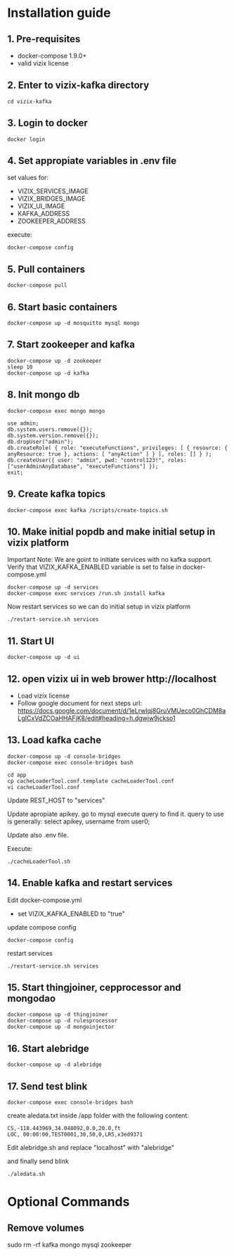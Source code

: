 # Installation guide

## 1. Pre-requisites

- docker-compose 1.9.0+
- valid vizix license

## 2. Enter to vizix-kafka directory 

```
cd vizix-kafka
```
	
## 3. Login to docker

```
docker login
```

## 4. Set appropiate variables in .env file
set values for:
- VIZIX_SERVICES_IMAGE
- VIZIX_BRIDGES_IMAGE
- VIZIX_UI_IMAGE
- KAFKA_ADDRESS
- ZOOKEEPER_ADDRESS

execute:
```
docker-compose config
```

## 5. Pull containers
```
docker-compose pull
```

## 6. Start basic containers
```
docker-compose up -d mosquitto mysql mongo
```

## 7. Start zookeeper and kafka
```
docker-compose up -d zookeeper
sleep 10
docker-compose up -d kafka
```

## 8. Init mongo db
```
docker-compose exec mongo mongo
```
```
use admin;
db.system.users.remove({});
db.system.version.remove({});
db.dropUser("admin");
db.createRole( { role: "executeFunctions", privileges: [ { resource: { anyResource: true }, actions: [ "anyAction" ] } ], roles: [] } );
db.createUser({ user: "admin", pwd: "control123!", roles: ["userAdminAnyDatabase", "executeFunctions"] });
exit;
```
   
## 9. Create kafka topics
```
docker-compose exec kafka /scripts/create-topics.sh
```

## 10. Make initial popdb and make initial setup in vizix platform
Important Note: We are goint to initiate services with no kafka support. 
Verify that VIZIX_KAFKA_ENABLED variable is set to false in docker-compose.yml

```
docker-compose up -d services
docker-compose exec services /run.sh install kafka
```

Now restart services so we can do initial setup in vizix platform 
```
./restart-service.sh services
```

## 11. Start UI
```
docker-compose up -d ui
```

## 12. open vizix ui in web brower http://localhost

- Load vizix license
- Follow google document for next steps 
url: https://docs.google.com/document/d/1eLrwlqj8GruVMUeco0GhCDM8aLgICxVdZCOaHHAFjK8/edit#heading=h.dgwjw9jckso1

## 13. Load kafka cache
```
docker-compose up -d console-bridges
docker-compose exec console-bridges bash
```
```
cd app
cp cacheLoaderTool.conf.template cacheLoaderTool.conf
vi cacheLoaderTool.conf
```
Update REST_HOST to "services"

Update apropiate apikey. go to mysql execute query to find it.
query to use is generally: select apikey, username from user0;

Update also .env file.


Execute:
```
./cacheLoaderTool.sh
```

## 14. Enable kafka and restart services
Edit docker-compose.yml 
- set VIZIX_KAFKA_ENABLED to "true"

update compose config
```
docker-compose config
```

restart services
``` 
./restart-service.sh services
```

## 15. Start thingjoiner, cepprocessor and mongodao
```
docker-compose up -d thingjoiner
docker-compose up -d rulesprocessor
docker-compose up -d mongoinjector
```

## 16. Start alebridge
    docker-compose up -d alebridge

## 17. Send test blink
```
docker-compose exec console-bridges bash
```

create aledata.txt inside /app folder with the following content:
```
CS,-118.443969,34.048092,0.0,20.0,ft
LOC, 00:00:00,TEST0001,30,50,0,LR5,x3ed9371
```

Edit alebridge.sh and replace "localhost" with "alebridge"

and finally send blink
```
./aledata.sh
```

# Optional Commands

## Remove volumes
   sudo rm -rf kafka mongo mysql zookeeper

